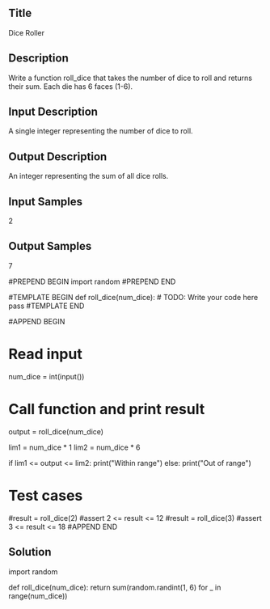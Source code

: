 ## Title
Dice Roller

## Description
Write a function roll_dice that takes the number of dice to roll and returns their sum.
Each die has 6 faces (1-6).

## Input Description
A single integer representing the number of dice to roll.

## Output Description
An integer representing the sum of all dice rolls.

## Input Samples
2

## Output Samples
7


#PREPEND BEGIN
import random
#PREPEND END

#TEMPLATE BEGIN
def roll_dice(num_dice):
    # TODO: Write your code here
    pass
#TEMPLATE END

#APPEND BEGIN
# Read input
num_dice = int(input())

# Call function and print result
output = roll_dice(num_dice)

lim1 = num_dice * 1
lim2 = num_dice * 6

if lim1 <= output <= lim2:
    print("Within range")
else:
    print("Out of range")

# Test cases
#result = roll_dice(2)
#assert 2 <= result <= 12
#result = roll_dice(3)
#assert 3 <= result <= 18
#APPEND END

## Solution
import random

def roll_dice(num_dice):
    return sum(random.randint(1, 6) for _ in range(num_dice))
